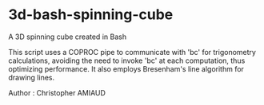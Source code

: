 # 3d-bash-spinning-cube

A 3D spinning cube created in Bash

This script uses a COPROC pipe to communicate with 'bc' for trigonometry calculations, avoiding the need to invoke 'bc' at each computation, thus optimizing performance. It also employs Bresenham's line algorithm for drawing lines.


Author : Christopher AMIAUD
